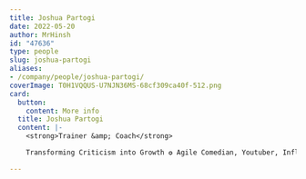 ```yaml
---
title: Joshua Partogi
date: 2022-05-20
author: MrHinsh
id: "47636"
type: people
slug: joshua-partogi
aliases:
- /company/people/joshua-partogi/
coverImage: T0H1VQQUS-U7NJN36MS-68cf309ca40f-512.png
card:
  button:
    content: More info
  title: Joshua Partogi
  content: |-
    <strong>Trainer &amp; Coach</strong>

    Transforming Criticism into Growth ✪ Agile Comedian, Youtuber, Influencer ✪ Scrum Trainer (PST)

---
```







